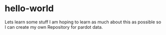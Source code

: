 # hello-world
Lets learn some stuff
I am hoping to learn as much about this as possible so I can create my own Repository for pardot data.
